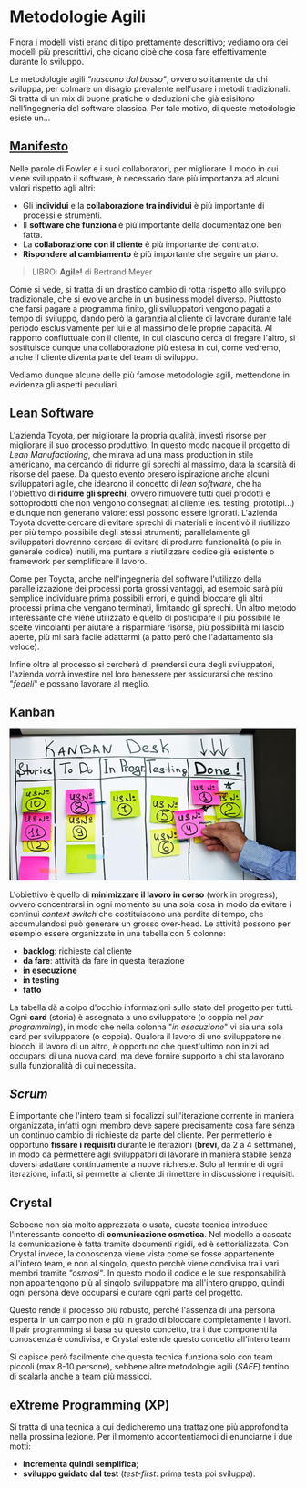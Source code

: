 # Metodologie Agili

Finora i modelli visti erano di tipo prettamente descrittivo; vediamo ora dei modelli più prescrittivi, che dicano cioè che cosa fare effettivamente durante lo sviluppo.

Le metodologie agili _"nascono dal basso"_, ovvero solitamente da chi sviluppa, per colmare un disagio prevalente nell'usare i metodi tradizionali. Si tratta di un mix di buone pratiche o deduzioni che già esisitono nell'ingegneria del software classica. Per tale motivo, di queste metodologie esiste un...

## [Manifesto](https://agilemanifesto.org/iso/it/manifesto.html)

Nelle parole di Fowler e i suoi collaboratori, per migliorare il modo in cui viene sviluppato il software, è necessario dare più importanza ad alcuni valori rispetto agli altri:

- Gli __individui__ e la __collaborazione tra individui__ è più importante di processi e strumenti.
- Il __software che funziona__ è più importante della documentazione ben fatta.
- La __collaborazione con il cliente__ è più importante del contratto.
- __Rispondere al cambiamento__ è più importante che seguire un piano.

> LIBRO: __Agile!__ di Bertrand Meyer

Come si vede, si tratta di un drastico cambio di rotta rispetto allo sviluppo tradizionale, che si evolve anche in un business model diverso.
Piuttosto che farsi pagare a programma finito, gli sviluppatori vengono pagati a tempo di sviluppo, dando però la garanzia al cliente di lavorare durante tale periodo esclusivamente per lui e al massimo delle proprie capacità. Al rapporto confluttuale con il cliente, in cui ciascuno cerca di fregare l'altro, si sostituisce dunque una collaborazione più estesa in cui, come vedremo, anche il cliente diventa parte del team di sviluppo.

Vediamo dunque alcune delle più famose metodologie agili, mettendone in evidenza gli aspetti peculiari.

## Lean Software
L'azienda Toyota, per migliorare la propria qualità, investì risorse per migliorare il suo processo produttivo. In questo modo nacque il progetto di _Lean Manufactioring_, che mirava ad una mass production in stile americano, ma cercando di ridurre gli sprechi al massimo, data la scarsità di risorse del paese.
Da questo evento presero ispirazione anche alcuni sviluppatori agile, che idearono il concetto di _lean software_, che ha l'obiettivo di __ridurre gli sprechi__, ovvero rimuovere tutti quei prodotti e sottoprodotti che non vengono consegnati al cliente  (es. testing, prototipi...) e dunque non generano valore: essi possono essere ignorati.
L'azienda Toyota dovette cercare di evitare sprechi di materiali e incentivò il riutilizzo per più tempo possibile degli stessi strumenti; parallelamente gli sviluppatori dovranno cercare di evitare di produrre funzionalità (o più in generale codice) inutili, ma puntare a riutilizzare codice già esistente o framework per semplificare il lavoro.

Come per Toyota, anche nell'ingegneria del software l'utilizzo della parallelizzazione dei processi porta grossi vantaggi, ad esempio sarà più semplice individuare prima possibili errori, e quindi bloccare gli altri processi prima che vengano terminati, limitando gli sprechi.
Un altro metodo interessante che viene utilizzato è quello di posticipare il più possibile le scelte vincolanti per aiutare a risparmiare risorse, più possibilità mi lascio aperte, più mi sarà facile adattarmi (a patto però che l'adattamento sia veloce).

Infine oltre al processo si cercherà di prendersi cura degli sviluppatori, l'azienda vorrà investire nel loro benessere per assicurarsi che restino "_fedeli_" e possano lavorare al meglio.

## Kanban

![Kanban](/assets/02_kanban.jpg)

L'obiettivo è quello di __minimizzare il lavoro in corso__ (work in progress), ovvero concentrarsi in ogni momento su una sola cosa in modo da evitare i continui _context switch_ che costituiscono una perdita di tempo, che accumulandosi può generare un grosso over-head.
Le attività possono per esempio essere organizzate in una tabella con 5 colonne:

- __backlog__: richieste dal cliente
- __da fare__: attività da fare in questa iterazione
- __in esecuzione__
- __in testing__
- __fatto__

La tabella dà a colpo d'occhio informazioni sullo stato del progetto per tutti. Ogni __card__ (storia) è assegnata a uno sviluppatore (o coppia nel _pair programming_), in modo che nella colonna "_in esecuzione_" vi sia una sola card per sviluppatore (o coppia).
Qualora il lavoro di uno sviluppatore ne blocchi il lavoro di un altro, è opportuno che quest'ultimo non inizi ad occuparsi di una nuova card, ma deve fornire supporto a chi sta lavorano sulla funzionalità di cui necessita.

## _Scrum_

È importante che l'intero team si focalizzi sull'iterazione corrente in maniera organizzata, infatti ogni membro deve sapere precisamente cosa fare senza un continuo cambio di richieste da parte del cliente.
Per permetterlo è opportuno __fissare i requisiti__ durante le iterazioni (__brevi__, da 2 a 4 settimane), in modo da permettere agli sviluppatori di lavorare in maniera stabile senza doversi adattare continuamente a nuove richieste.
Solo al termine di ogni iterazione, infatti, si permette al cliente di rimettere in discussione i requisiti.

## Crystal

Sebbene non sia molto apprezzata o usata, questa tecnica introduce l'interessante concetto di __comunicazione osmotica__. Nel modello a cascata la comunicazione è fatta tramite documenti rigidi, ed è settorializzata.
Con Crystal invece, la conoscenza viene vista come se fosse appartenente all'intero team, e non al singolo, questo perchè viene condivisa tra i vari membri tramite _"osmosi"_.
In questo modo il codice e le sue responsabilità non appartengono più al singolo sviluppatore ma all'intero gruppo, quindi ogni persona deve occuparsi e curare ogni parte del progetto.

Questo rende il processo più robusto, perché l'assenza di una persona esperta in un campo non è più in grado di bloccare completamente i lavori.
Il pair programming si basa su questo concetto, tra i due componenti la conoscenza è condivisa, e Crystal estende questo concetto all'intero team.

Si capisce però facilmente che questa tecnica funziona solo con team piccoli (max 8-10 persone), sebbene altre metodologie agili (_SAFE_) tentino di scalarla anche a team più massicci.  

## eXtreme Programming (XP)

Si tratta di una tecnica a cui dedicheremo una trattazione più approfondita nella prossima lezione. Per il momento accontentiamoci di enunciarne i due motti:

- __incrementa quindi semplifica__;
- __sviluppo guidato dal test__ (_test-first_: prima testa poi sviluppa).
